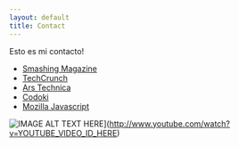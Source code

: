 ```yaml
---
layout: default
title: Contact
---
```


Esto es mi contacto!

* [Smashing Magazine](https://www.smashingmagazine.com)
* [TechCrunch](http://techcrunch.com/)
* [Ars Technica](http://arstechnica.com/)
* [Codoki](http://codoki.com/)
* [Mozilla Javascript](https://developer.mozilla.org/en-US/docs/Web/JavaScript)



![IMAGE ALT TEXT HERE](http://img.youtube.com/vi/YOUTUBE_VIDEO_ID_HERE/0.jpg)](http://www.youtube.com/watch?v=YOUTUBE_VIDEO_ID_HERE)
